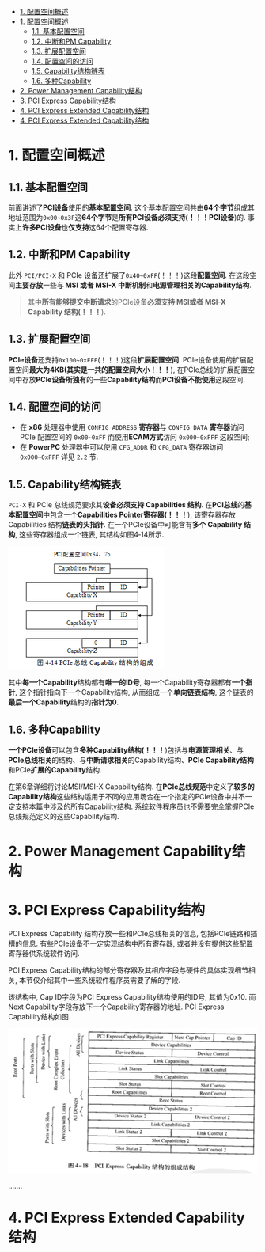 
<!-- @import "[TOC]" {cmd="toc" depthFrom=1 depthTo=6 orderedList=false} -->

<!-- code_chunk_output -->
- [1. 配置空间概述](#1-配置空间概述)
- [1. 配置空间概述](#1-配置空间概述)
  - [1.1. 基本配置空间](#11-基本配置空间)
  - [1.2. 中断和PM Capability](#12-中断和pm-capability)
  - [1.3. 扩展配置空间](#13-扩展配置空间)
  - [1.4. 配置空间的访问](#14-配置空间的访问)
  - [1.5. Capability结构链表](#15-capability结构链表)
  - [1.6. 多种Capability](#16-多种capability)
- [2. Power Management Capability结构](#2-power-management-capability结构)
- [3. PCI Express Capability结构](#3-pci-express-capability结构)
- [4. PCI Express Extended Capability结构](#4-pci-express-extended-capability结构)
- [4. PCI Express Extended Capability结构](#4-pci-express-extended-capability结构)
<!-- /code_chunk_output -->

# 1. 配置空间概述

## 1.1. 基本配置空间

前面讲述了**PCI设备**使用的**基本配置空间**. 这个基本配置空间共由**64个字节**组成其地址范围为`0x00~0x3F`这**64个字节**是**所有PCI设备必须支持(！！！PCI设备**)的. 事实上**许多PCI设备**也**仅支持**这64个配置寄存器. 

## 1.2. 中断和PM Capability

此外 `PCI/PCI-X` 和 PCIe 设备还扩展了`0x40~0xFF`(！！！)这段**配置空间**. 在这段空间**主要存放**一些**与 MSI 或者 MSI-X 中断机制**和**电源管理相关的Capability结构**.
> 其中**所有能够提交中断请求**的PCIe设备**必须支持 MSI或者 MSI-X Capability 结构(！！！**). 

## 1.3. 扩展配置空间

**PCIe设备**还支持`0x100~0xFFF`(！！！)这段**扩展配置空间**. PCIe设备使用的扩展配置空间**最大为4KB(其实是一共的配置空间大小！！！**), 在PCIe总线的扩展配置空间中存放**PCIe设备所独有**的一些**Capability结构**而**PCI设备不能使用**这段空间. 

## 1.4. 配置空间的访问

* 在 **x86** 处理器中使用 `CONFIG_ADDRESS` **寄存器**与 `CONFIG_DATA` **寄存器**访问 PCIe 配置空间的 `0x00~0xFF` 而使用**ECAM方式**访问 `0x000~0xFFF` 这段空间;
* 在 **PowerPC** 处理器中可以使用 `CFG_ADDR` 和 `CFG_DATA` 寄存器访问 `0x000~0xFFF` 详见 `2.2` 节. 

## 1.5. Capability结构链表

`PCI-X` 和 PCIe 总线规范要求其**设备必须支持 Capabilities 结构**. 在**PCI总线**的**基本配置空间**中包含一个**Capabilities Pointer寄存器(！！！**), 该寄存器存放 Capabilities 结构**链表的头指针**. 在一个PCIe设备中可能含有**多个 Capability 结构**, 这些寄存器组成一个链表, 其结构如图4‑14所示. 

![config](./images/12.png)

其中**每一个Capability**结构都有**唯一的ID号**, 每一个Capability寄存器都有**一个指针**, 这个指针指向下一个Capability结构, 从而组成一个**单向链表结构**, 这个链表的**最后一个Capability**结构的**指针为0**. 

## 1.6. 多种Capability

**一个PCIe设备**可以包含**多种Capability结构(！！！**)包括与**电源管理相关**、与**PCIe总线相关**的结构、与**中断请求相关**的Capability结构、**PCIe Capability结构**和PCIe**扩展的Capability**结构.

在第6章详细将讨论MSI/MSI-X Capability结构. 在**PCIe总线规范**中定义了**较多的Capability结构**这些结构适用于不同的应用场合在一个指定的PCIe设备中并不一定支持本篇中涉及的所有Capability结构. 系统软件程序员也不需要完全掌握PCIe总线规范定义的这些Capability结构. 

# 2. Power Management Capability结构

# 3. PCI Express Capability结构

PCI Express Capability 结构存放一些和PCIe总线相关的信息, 包括PCIe链路和插槽的信息. 有些PCIe设备不一定实现结构中所有寄存器, 或者并没有提供这些配置寄存器供系统软件访问.

PCI Express Capability结构的部分寄存器及其相应字段与硬件的具体实现细节相关, 本节仅介绍其中一些系统软件程序员需要了解的字段.

该结构中, Cap ID字段为PCI Express Capability结构使用的ID号, 其值为0x10. 而Next Capability字段存放下一个Capability寄存器的地址. PCI Express Capability结构如图.

![config](./images/13.png)

.......


# 4. PCI Express Extended Capability结构


